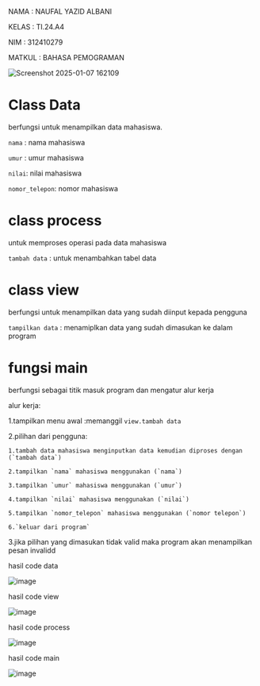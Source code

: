 NAMA : NAUFAL YAZID ALBANI

KELAS : TI.24.A4

NIM : 312410279

MATKUL : BAHASA PEMOGRAMAN

![Screenshot 2025-01-07 162109](https://github.com/user-attachments/assets/d6f31eca-0d8e-481f-8482-0044feef5f9e)

# Class Data

berfungsi untuk menampilkan data mahasiswa.

`nama` : nama mahasiswa

`umur` : umur mahasiswa

`nilai`: nilai mahasiswa

`nomor_telepon`: nomor mahasiswa

# class process

untuk memproses operasi pada data mahasiswa

`tambah data` : untuk menambahkan tabel data 

# class view 

berfungsi untuk menampilkan data yang sudah diinput kepada pengguna

`tampilkan data` : menamiplkan data yang sudah dimasukan ke dalam program

# fungsi main

berfungsi sebagai titik masuk program dan mengatur alur kerja

alur kerja:

  1.tampilkan menu awal :memanggil `view.tambah data`
  
  2.pilihan dari pengguna:
  
    1.tambah data mahasiswa menginputkan data kemudian diproses dengan (`tambah data`)

    2.tampilkan `nama` mahasiswa menggunakan (`nama`)

    3.tampilkan `umur` mahasiswa menggunakan (`umur`)

    4.tampilkan `nilai` mahasiswa menggunakan (`nilai`)

    5.tampilkan `nomor_telepon` mahasiswa menggunakan (`nomor telepon`)

    6.`keluar dari program`

  3.jika pilihan yang dimasukan tidak valid maka program akan menampilkan pesan invalidd


  hasil code data

  ![image](https://github.com/user-attachments/assets/9c24d50b-3bd0-4b3d-ac55-5134467577e4)

  hasil code view

  ![image](https://github.com/user-attachments/assets/d33ce033-4666-460f-96b2-661386b3973f)

  hasil code process 

  ![image](https://github.com/user-attachments/assets/9d69cc7a-3aa2-4e6c-a17e-edb357df9515)

  hasil code main

  ![image](https://github.com/user-attachments/assets/1177b9fd-33b4-447b-a72c-b0d816013dab)






